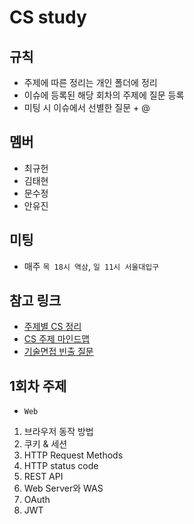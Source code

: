 # CS study

## 규칙
* 주제에 따른 정리는 개인 폴더에 정리
* 이슈에 등록된 해당 회차의 주제에 질문 등록
* 미팅 시 이슈에서 선별한 질문 + @

## 멤버
* 최규헌
* 김태현
* 문수정
* 안유진

## 미팅
* 매주 `목 18시 역삼`, `일 11시 서울대입구`

## 참고 링크
* [주제별 CS 정리](https://gyoogle.dev/blog/)
* [CS 주제 마인드맵](https://gitmind.com/app/docs/mgackf37)
* [기술면접 빈출 질문](https://garden1500.tistory.com/11)

## 1회차 주제
* `Web`
1. 브라우저 동작 방법
2. 쿠키 & 세션
3. HTTP Request Methods
4. HTTP status code
5. REST API
6. Web Server와 WAS
7. OAuth
8. JWT